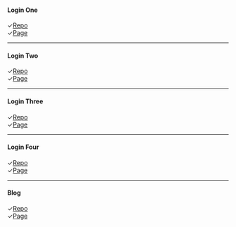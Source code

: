 #### Login One

✓[Repo](https://github.com/baharinasab-maktab49/front-Maktab-HW-2/tree/tamrin1/1)
<br>
✓[Page](https://baharinasab-maktab49.github.io/front-Maktab-HW-2/1/)

<hr>

#### Login Two

✓[Repo](https://github.com/baharinasab-maktab49/front-Maktab-HW-2/tree/tamrin2/2)
<br>
✓[Page](https://baharinasab-maktab49.github.io/front-Maktab-HW-2/2/)

<hr>

#### Login Three

✓[Repo](https://github.com/baharinasab-maktab49/front-Maktab-HW-2/tree/tamrin3/3)
<br>
✓[Page](https://baharinasab-maktab49.github.io/front-Maktab-HW-2/3/)

<hr>

#### Login Four

✓[Repo](https://github.com/baharinasab-maktab49/front-Maktab-HW-2/tree/tamrin4/4)
<br>
✓[Page](https://baharinasab-maktab49.github.io/front-Maktab-HW-2/4/)

<hr>

#### Blog

✓[Repo](https://github.com/baharinasab-maktab49/front-Maktab-HW-2/tree/tamrin5/5)
<br>
✓[Page](https://baharinasab-maktab49.github.io/front-Maktab-HW-2/5/)
